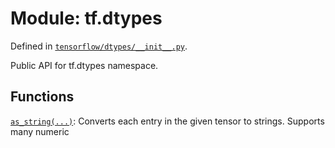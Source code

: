 <div itemscope itemtype="http://developers.google.com/ReferenceObject">
<meta itemprop="name" content="tf.dtypes" />
</div>

# Module: tf.dtypes



Defined in [`tensorflow/dtypes/__init__.py`](https://www.tensorflow.org/code/tensorflow/dtypes/__init__.py).

Public API for tf.dtypes namespace.

## Functions

[`as_string(...)`](../tf/as_string.md): Converts each entry in the given tensor to strings.  Supports many numeric

